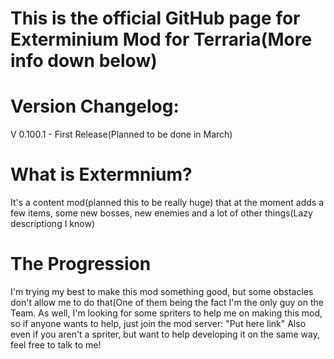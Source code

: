 # This is the official GitHub page for Exterminium Mod for Terraria(More info down below)

# Version Changelog:
V 0.100.1 - First Release(Planned to be done in March)

# What is Extermnium?
It's a content mod(planned this to be really huge) that at the moment adds a few items, some new bosses, new enemies and a lot of other things(Lazy descriptiong I know)

# The Progression
I'm trying my best to make this mod something good, but some obstacles don't allow me to do that(One of them being the fact I'm the only guy on the Team. As well, I'm looking for some spriters to help me on making this mod, so if anyone wants to help, just join the mod server: "Put here link"
Also even if you aren't a spriter, but want to help developing it on the same way, feel free to talk to me!


